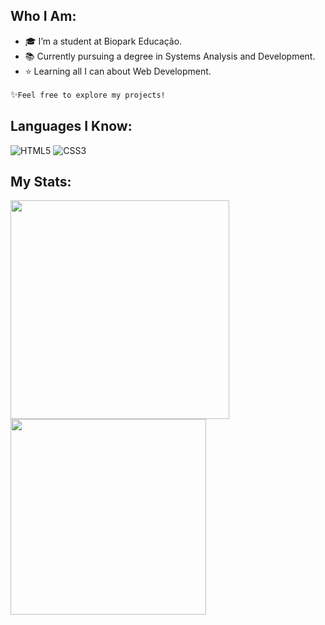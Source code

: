 ## Who I Am:

- 🎓 I’m a student at Biopark Educação.
- 📚 Currently pursuing a degree in Systems Analysis and Development.
- ⭐ Learning all I can about Web Development.
  
✨```Feel free to explore my projects!```

## Languages I Know:
![HTML5](https://img.shields.io/badge/HTML5-E34F26?style=for-the-badge&logo=html5&logoColor=white)
![CSS3](https://img.shields.io/badge/CSS3-1572B6?style=for-the-badge&logo=css3&logoColor=white)

## My Stats:
<p align="left">
  <img width="350" src="https://github-readme-stats.vercel.app/api?username=BarbaraSimioni&show_icons=true&theme=transparent" />
  <img width="313" src="https://github-readme-stats.vercel.app/api/top-langs/?username=BarbaraSimioni&layout=compact&theme=dark" />
</p>

